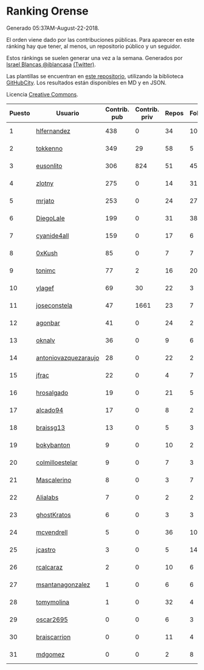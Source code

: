 # Ranking Orense

Generado 05:37AM-August-22-2018.

El orden viene dado por las contribuciones públicas. Para aparecer en este ránking hay que tener, al menos, un repositorio público y un seguidor.

Estos ránkings se suelen generar una vez a la semana. Generados por [Israel Blancas @iblancasa](https://github.com/iblancasa/) [(Twitter)](https://twitter.com/iblancasa).

Las plantillas se encuentran en [este repositorio](https://github.com/iblancasa/GH-Spanish-Ranking), utilizando la biblioteca [GitHubCity](https://github.com/iblancasa/GitHubCity). Los resultados están disponibles en MD y en JSON.

Licencia [Creative Commons](https://creativecommons.org/licenses/by/4.0/).

| Puesto   |  Usuario  | Contrib. pub | Contrib. priv |Repos| Followers | Desde |  Avatar  |
|----------|-----------|--------------|---------------|-----|-----------|-------|----------|
|1|[hlfernandez](https://github.com/hlfernandez)|438|0|34|10|2013-01-31|![hlfernandez]()|
|2|[tokkenno](https://github.com/tokkenno)|349|29|58|5|2013-11-16|![tokkenno]()|
|3|[eusonlito](https://github.com/eusonlito)|306|824|51|45|2011-03-01|![eusonlito]()|
|4|[zlotny](https://github.com/zlotny)|275|0|14|31|2013-12-10|![zlotny]()|
|5|[mrjato](https://github.com/mrjato)|253|0|24|27|2013-01-31|![mrjato]()|
|6|[DiegoLale](https://github.com/DiegoLale)|199|0|31|38|2014-01-07|![DiegoLale]()|
|7|[cyanide4all](https://github.com/cyanide4all)|159|0|17|6|2015-10-13|![cyanide4all]()|
|8|[0xKush](https://github.com/0xKush)|85|0|7|7|2014-10-26|![0xKush]()|
|9|[tonimc](https://github.com/tonimc)|77|2|16|20|2011-04-25|![tonimc]()|
|10|[ylagef](https://github.com/ylagef)|69|30|22|3|2015-11-24|![ylagef]()|
|11|[joseconstela](https://github.com/joseconstela)|47|1661|23|7|2014-01-13|![joseconstela]()|
|12|[agonbar](https://github.com/agonbar)|41|0|24|2|2012-03-19|![agonbar]()|
|13|[oknalv](https://github.com/oknalv)|36|0|9|6|2014-12-05|![oknalv]()|
|14|[antoniovazquezaraujo](https://github.com/antoniovazquezaraujo)|28|0|22|2|2011-08-17|![antoniovazquezaraujo]()|
|15|[jfrac](https://github.com/jfrac)|22|0|4|7|2012-07-17|![jfrac]()|
|16|[hrosalgado](https://github.com/hrosalgado)|19|0|21|5|2014-11-24|![hrosalgado]()|
|17|[alcado94](https://github.com/alcado94)|17|0|8|2|2016-05-05|![alcado94]()|
|18|[braissg13](https://github.com/braissg13)|13|0|5|3|2016-11-03|![braissg13]()|
|19|[bokybanton](https://github.com/bokybanton)|9|0|10|2|2012-08-09|![bokybanton]()|
|20|[colmilloestelar](https://github.com/colmilloestelar)|9|0|7|3|2015-10-13|![colmilloestelar]()|
|21|[Mascalerino](https://github.com/Mascalerino)|8|0|3|7|2014-12-05|![Mascalerino]()|
|22|[Alialabs](https://github.com/Alialabs)|7|0|2|2|2018-05-11|![Alialabs]()|
|23|[ghostKratos](https://github.com/ghostKratos)|6|0|3|3|2012-03-02|![ghostKratos]()|
|24|[mcvendrell](https://github.com/mcvendrell)|5|0|36|10|2012-06-18|![mcvendrell]()|
|25|[jcastro](https://github.com/jcastro)|3|0|5|14|2010-01-26|![jcastro]()|
|26|[rcalcaraz](https://github.com/rcalcaraz)|2|0|10|6|2013-10-24|![rcalcaraz]()|
|27|[msantanagonzalez](https://github.com/msantanagonzalez)|1|0|6|6|2014-09-22|![msantanagonzalez]()|
|28|[tomymolina](https://github.com/tomymolina)|1|0|32|4|2012-01-06|![tomymolina]()|
|29|[oscar2695](https://github.com/oscar2695)|0|0|6|3|2013-10-24|![oscar2695]()|
|30|[braiscarrion](https://github.com/braiscarrion)|0|0|11|4|2013-12-29|![braiscarrion]()|
|31|[mdgomez](https://github.com/mdgomez)|0|0|2|8|2014-11-26|![mdgomez]()|
